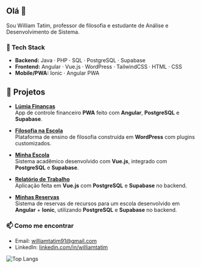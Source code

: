 ## Olá 👋
Sou William Tatim, professor de filosofia e estudante de Análise e Desenvolvimento de Sistema.  


### 🚀 Tech Stack
- **Backend:** Java · PHP · SQL · PostgreSQL · Supabase
- **Frontend:** Angular · Vue.js · WordPress · TailwindCSS · HTML · CSS
- **Mobile/PWA:** Ionic · Angular PWA  

## 📌 Projetos

- [**Lúmia Finanças**](https://lumiafinancas.com)  
  App de controle financeiro **PWA** feito com **Angular**, **PostgreSQL** e **Supabase**.

- [**Filosofia na Escola**](http://filosofianaescola.com/)  
  Plataforma de ensino de filosofia construída em **WordPress** com plugins customizados.

- [**Minha Escola**](https://minha-escola-olive.vercel.app)  
  Sistema acadêmico desenvolvido com **Vue.js**, integrado com **PostgreSQL** e **Supabase**.

- [**Relatório de Trabalho**](https://relatorio-trabalho.vercel.app/login)  
  Aplicação feita em **Vue.js** com **PostgreSQL** e **Supabase** no backend.

- [**Minhas Reservas**](https://minhas-reservas.vercel.app/login)  
  Sistema de reservas de recursos para um escola desenvolvido em **Angular** + **Ionic**, utilizando **PostgreSQL** e **Supabase** no backend.


### 📫 Como me encontrar
- Email: williamtatim91@gmail.com
- LinkedIn: [linkedin.com/in/williamtatim](https://linkedin.com/in/williamtatim)

![Top Langs](https://github-readme-stats.vercel.app/api/top-langs/?username=william-gtatim&layout=compact&theme=radical)





